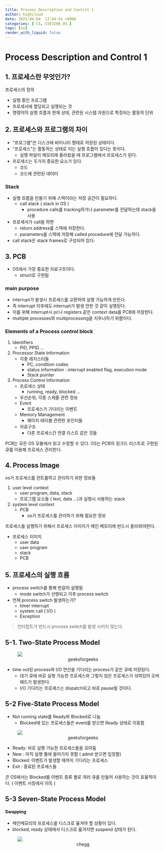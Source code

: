 ```yaml
---
title: Process Description and Control 1
author: highcloud
date: 2023-04-04  17:44:54 +0900
categories: [ CS, CSE3206_OS ]
tags: [os]
render_with_liquid: false
---
```


# Process Description and Control 1

## 1. 프로세스란 무엇인가?

프로세스의 정의
- 실행 중인 프로그램
- 프로세서에 할당되고 실행되는 것
- 명령어의 실행 흐름과 현재 상태, 관련된 시스템 자원으로 특징되는 활동의 단위

## 2. 프로세스와 프로그램의 차이

- "프로그램"은 디스크에 바이너리 형태로 저장된 상태이다. 
- "프로세스"는 활동하는 상태로 이는 실행 흐름이 있다는 뜻이다. 
  - 실행 파일이 메모리에 올라왔을 때 프로그램에서 프로세스가 된다. 
- 프로세스는 두가지 중요한 요소가 있다. 
  - 코드
  - 코드에 관련된 데이터


### Stack
- 실행 흐름을 만들기 위해 스택이라는 저장 공간이 필요하다.
  - call stack ( stack in OS )
      - procedure calls를 tracking하거나 parameter를 전달하는데 stack을 사용
- 프로세서가 call을 하면
  - return address를 스택에 저장한다.
  - parameters를 스택에 저장해 called procedure에 전달 가능하다.
- call stack은 stack frames로 구성되어 있다. 


## 3. PCB

- OS에서 가장 중요한 자료구조이다. 
  - struct로 구현됨

### main purpose
- interrupt가 발생시 프로세스를 교환하여 실행 가능하게 만든다.
- 즉 interrupt 이후에도 interrupt가 발생 안한 것 같이 실행된다.  
- 이를 위해 interrupt시 pc나 registers 같은 context data를 PCB에 저장한다. 
- multiple processes와 multiprocessing을 지우너하기 위함이다. 

### Elements of a Process control block
1. Identifiers
   - PID, PPID ...
2. Processor State Information
   - 각종 레지스터들
     - PC, condition codes
     - status information : interrupt enabled flag, execution mode
     - Stack pointer
3. Process Control Information
   - 프로세스 상태
     - running, ready, blocked ...
   - 우선순위, 각종 스케줄 관련 정보
   - Event
     - 프로세스가 기다리는 이벤트 
   - Memory Management
     - 페이지 테이블 관련한 포인터들
   - 자료구조
     - 다른 프로세스간 연결 리스트 같은 것들


PCB는 모든 OS 모듈에서 읽고 수정할 수 있다. 
OS는 PCB의 링크드 리스트로 구현된 큐를 이용해 프로세스 관리한다.


## 4. Process Image

os가 프로세스를 컨트롤하고 관리하기 위한 정보들
1. user level context
   - user program, data, stack
   - 프로그램 요소들 ( text, data ...)과 실행시 사용하는 stack
2. system level context
   - PCB
     - os가 프로세스를 관리하기 위해 필요한 정보

프로세스를 실행하기 위해서 프로세스 이미지가 메인 메모리에 반드시 올라와야한다. 

- 프로세스 이미지
    - user data
    - user program 
    - stack
    - PCB


## 5. 프로세스의 실행 흐름

- process switch를 통해 번갈아 실행됨
  - mode switch가 선행되고 이후 process switch
- 언제 process switch 발생하는가?
    - timer interrupt
    - system call ( I/O )
    - Exception

> 인터럽트가 반드시 process switch를 발생 시키지 않는다. 

## 5-1. Two-State Process Model

<figure>
    <img src="https://media.geeksforgeeks.org/wp-content/uploads/20211208184424/gfgf1.PNG">
    <figcaption style="text-align: center">geeksforgeeks</figcaption>
</figure>

- time out된 process와 I/O 연산을 기다리는 process가 같은 큐에 저장된다. 
  - 대기 큐에 바로 실행 가능한 프로세스와 그렇지 않은 프로세스가 섞여있어 오버헤드가 발생한다. 
  - I/O 기다리는 프로세스는 dispatch되고 바로 pause될 것이다.  


## 5-2 Five-State Process Model

- Not running state를 Ready와 Blocked로 나눔
  - Blocked에 있는 프로세스들은 event를 받으면 Ready 상태로 이동함
<figure>
    <img src="https://media.geeksforgeeks.org/wp-content/uploads/20211221191700/5stae.PNG">
    <figcaption style="text-align: center">geeksforgeeks</figcaption>
</figure>


- Ready: 바로 실행 가능한 프로세스들을 모아둠
- New : 아직 실행 풀에 들어가지 못함 ( admit 받으면 입장함)
- Blocked: 이벤트가 발생할 때까지 기다리는 프로세스
- Exit : 종료된 프로세스들

큰 OS에서는 Blocked를 이벤트 종류 별로 여러 큐를 만들어 사용하는 것이 효율적이다. ( 이벤트 서칭에서 이득 )

## 5-3 Seven-State Process Model

#### Swapping
- 메인메모리의 프로세스를 디스크로 욺겨야 할 상황이 있다. 
- blocked, ready 상태에서 디스크로 옮겨지면 suspend 상태가 된다. 
<figure>
    <img src="https://d2vlcm61l7u1fs.cloudfront.net/media%2F28b%2F28bf9cb9-cd26-42f3-b007-09757e5da940%2FphpZ0uG64.png">
    <figcaption style="text-align: center">chegg</figcaption>
</figure>